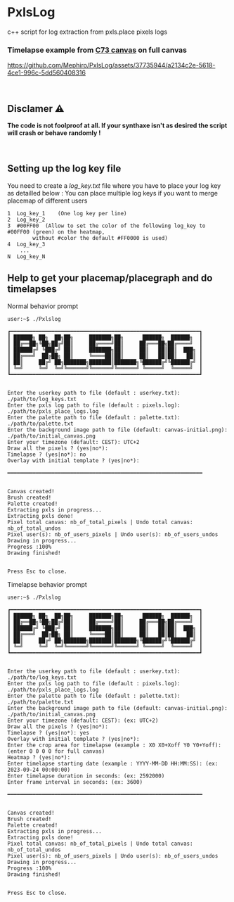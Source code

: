 # PxlsLog
c++ script for log extraction from pxls.place pixels logs

### Timelapse example from [C73 canvas](https://archives.pxls.space/canvas-73) on full canvas

https://github.com/Mephiro/PxlsLog/assets/37735944/a2134c2e-5618-4ce1-996c-5dd560408316

</br>

## Disclamer :warning:
**The code is not foolproof at all. If your synthaxe isn't as desired the script will crash or behave randomly !**

</br>

## Setting up the log key file

You need to create a *log_key.txt* file where you have to place your log key as detailled below :
You can place multiple log keys if you want to merge placemap of different users

```
1  Log_key_1	(One log key per line)
2  Log_key_2
3  #00FF00	(Allow to set the color of the following log_key to #00FF00 (green) on the heatmap,
		without #color the default #FF0000 is used)
4  Log_key_3
    ...
N  Log_key_N
```

## Help to get your placemap/placegraph and do timelapses

Normal behavior prompt
```
user:~$ ./Pxlslog

┏━━━━━━━━━━━━━━━━━━━━━━━━━━━━━━━━━━━━━━━━━━━━━━━━━━━━━━━━━━━━┓
┃ ██████╗ ██╗  ██╗██╗     ███████╗██╗      ██████╗  ██████╗  ┃
┃ ██╔══██╗╚██╗██╔╝██║     ██╔════╝██║     ██╔═══██╗██╔════╝  ┃
┃ ██████╔╝ ╚███╔╝ ██║     ███████╗██║     ██║   ██║██║  ███╗ ┃
┃ ██╔═══╝  ██╔██╗ ██║     ╚════██║██║     ██║   ██║██║   ██║ ┃
┃ ██║     ██╔╝ ██╗███████╗███████║███████╗╚██████╔╝╚██████╔╝ ┃
┃ ╚═╝     ╚═╝  ╚═╝╚══════╝╚══════╝╚══════╝ ╚═════╝  ╚═════╝  ┃
┗━━━━━━━━━━━━━━━━━━━━━━━━━━━━━━━━━━━━━━━━━━━━━━━━━━━━━━━━━━━━┛


Enter the userkey path to file (default : userkey.txt): ./path/to/log_keys.txt
Enter the pxls log path to file (default : pixels.log): ./path/to/pxls_place_logs.log
Enter the palette path to file (default : palette.txt): ./path/to/palette.txt
Enter the background image path to file (default: canvas-initial.png): ./path/to/initial_canvas.png
Enter your timezone (default: CEST): UTC+2
Draw all the pixels ? (yes|no*): 
Timelapse ? (yes|no*): no
Overlay with initial template ? (yes|no*): 

━━━━━━━━━━━━━━━━━━━━━━━━━━━━━━━━━━━━━━━━━━━━━━━━━━━━━━━━━━━━━━


Canvas created!
Brush created!
Palette created!
Extracting pxls in progress...
Extracting pxls done!
Pixel total canvas: nb_of_total_pixels | Undo total canvas: nb_of_total_undos
Pixel user(s): nb_of_users_pixels | Undo user(s): nb_of_users_undos
Drawing in progress...
Progress :100%
Drawing finished!


Press Esc to close.
```

Timelapse behavior prompt
```
user:~$ ./Pxlslog

┏━━━━━━━━━━━━━━━━━━━━━━━━━━━━━━━━━━━━━━━━━━━━━━━━━━━━━━━━━━━━┓
┃ ██████╗ ██╗  ██╗██╗     ███████╗██╗      ██████╗  ██████╗  ┃
┃ ██╔══██╗╚██╗██╔╝██║     ██╔════╝██║     ██╔═══██╗██╔════╝  ┃
┃ ██████╔╝ ╚███╔╝ ██║     ███████╗██║     ██║   ██║██║  ███╗ ┃
┃ ██╔═══╝  ██╔██╗ ██║     ╚════██║██║     ██║   ██║██║   ██║ ┃
┃ ██║     ██╔╝ ██╗███████╗███████║███████╗╚██████╔╝╚██████╔╝ ┃
┃ ╚═╝     ╚═╝  ╚═╝╚══════╝╚══════╝╚══════╝ ╚═════╝  ╚═════╝  ┃
┗━━━━━━━━━━━━━━━━━━━━━━━━━━━━━━━━━━━━━━━━━━━━━━━━━━━━━━━━━━━━┛


Enter the userkey path to file (default : userkey.txt): ./path/to/log_keys.txt
Enter the pxls log path to file (default : pixels.log): ./path/to/pxls_place_logs.log
Enter the palette path to file (default : palette.txt): ./path/to/palette.txt
Enter the background image path to file (default: canvas-initial.png): ./path/to/initial_canvas.png
Enter your timezone (default: CEST): (ex: UTC+2)
Draw all the pixels ? (yes|no*): 
Timelapse ? (yes|no*): yes
Overlay with initial template ? (yes|no*): 
Enter the crop area for timelapse (example : X0 X0+Xoff Y0 Y0+Yoff): (enter 0 0 0 0 for full canvas)
Heatmap ? (yes|no*): 
Enter timelapse starting date (example : YYYY-MM-DD HH:MM:SS): (ex: 2023-09-24 00:00:00)
Enter timelapse duration in seconds: (ex: 2592000)
Enter frame interval in seconds: (ex: 3600)

━━━━━━━━━━━━━━━━━━━━━━━━━━━━━━━━━━━━━━━━━━━━━━━━━━━━━━━━━━━━━━


Canvas created!
Brush created!
Palette created!
Extracting pxls in progress...
Extracting pxls done!
Pixel total canvas: nb_of_total_pixels | Undo total canvas: nb_of_total_undos
Pixel user(s): nb_of_users_pixels | Undo user(s): nb_of_users_undos
Drawing in progress...
Progress :100%
Drawing finished!


Press Esc to close.
```
